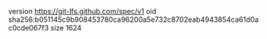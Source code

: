 version https://git-lfs.github.com/spec/v1
oid sha256:b051145c9b908453780ca96200a5e732c8702eab4943854ca61d0ac0cde067f3
size 1624
